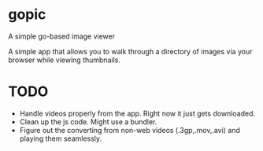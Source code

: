 # gopic

A simple go-based image viewer

A simple app that allows you to walk through a directory of images via your browser while viewing thumbnails.

# TODO
* Handle videos properly from the app. Right now it just gets downloaded.
* Clean up the js code. Might use a bundler.
* Figure out the converting from non-web videos (.3gp,.mov,.avi) and playing them seamlessly.
